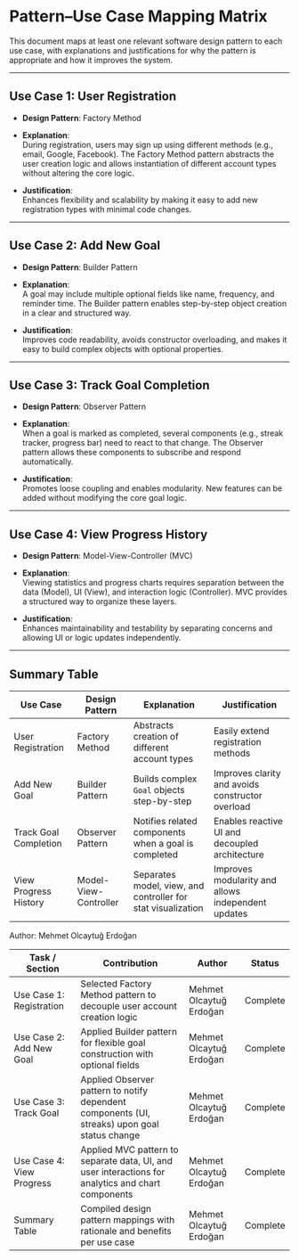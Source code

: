 # Pattern–Use Case Mapping Matrix

This document maps at least one relevant software design pattern to each use case, with explanations and justifications for why the pattern is appropriate and how it improves the system.

---

## Use Case 1: User Registration

- **Design Pattern**: Factory Method

- **Explanation**:  
  During registration, users may sign up using different methods (e.g., email, Google, Facebook). The Factory Method pattern abstracts the user creation logic and allows instantiation of different account types without altering the core logic.

- **Justification**:  
  Enhances flexibility and scalability by making it easy to add new registration types with minimal code changes.

---

## Use Case 2: Add New Goal

- **Design Pattern**: Builder Pattern

- **Explanation**:  
  A goal may include multiple optional fields like name, frequency, and reminder time. The Builder pattern enables step-by-step object creation in a clear and structured way.

- **Justification**:  
  Improves code readability, avoids constructor overloading, and makes it easy to build complex objects with optional properties.

---

## Use Case 3: Track Goal Completion

- **Design Pattern**: Observer Pattern

- **Explanation**:  
  When a goal is marked as completed, several components (e.g., streak tracker, progress bar) need to react to that change. The Observer pattern allows these components to subscribe and respond automatically.

- **Justification**:  
  Promotes loose coupling and enables modularity. New features can be added without modifying the core goal logic.

---

## Use Case 4: View Progress History

- **Design Pattern**: Model-View-Controller (MVC)

- **Explanation**:  
  Viewing statistics and progress charts requires separation between the data (Model), UI (View), and interaction logic (Controller). MVC provides a structured way to organize these layers.

- **Justification**:  
  Enhances maintainability and testability by separating concerns and allowing UI or logic updates independently.

---

## Summary Table

| Use Case                | Design Pattern           | Explanation                                                           | Justification                                               |
|-------------------------|--------------------------|-----------------------------------------------------------------------|----------------------------------------------------------------------|
| User Registration       | Factory Method           | Abstracts creation of different account types                         | Easily extend registration methods                                  |
| Add New Goal            | Builder Pattern          | Builds complex `Goal` objects step-by-step                            | Improves clarity and avoids constructor overload                    |
| Track Goal Completion   | Observer Pattern         | Notifies related components when a goal is completed                  | Enables reactive UI and decoupled architecture                      |
| View Progress History   | Model-View-Controller    | Separates model, view, and controller for stat visualization          | Improves modularity and allows independent updates                  |



Author: Mehmet Olcaytuğ Erdoğan

| Task / Section             | Contribution                                                                                          | Author                    | Status   |
|----------------------------|-------------------------------------------------------------------------------------------------------|---------------------------|----------|
| Use Case 1: Registration   | Selected Factory Method pattern to decouple user account creation logic                              | Mehmet Olcaytuğ Erdoğan   | Complete |
| Use Case 2: Add New Goal   | Applied Builder pattern for flexible goal construction with optional fields                          | Mehmet Olcaytuğ Erdoğan   | Complete |
| Use Case 3: Track Goal     | Applied Observer pattern to notify dependent components (UI, streaks) upon goal status change         | Mehmet Olcaytuğ Erdoğan   | Complete |
| Use Case 4: View Progress  | Applied MVC pattern to separate data, UI, and user interactions for analytics and chart components    | Mehmet Olcaytuğ Erdoğan   | Complete |
| Summary Table              | Compiled design pattern mappings with rationale and benefits per use case                            | Mehmet Olcaytuğ Erdoğan   | Complete |
